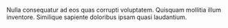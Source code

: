 Nulla consequatur ad eos quas corrupti voluptatem. Quisquam mollitia illum inventore. Similique sapiente doloribus ipsam quasi laudantium.